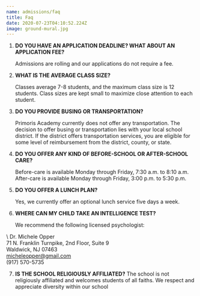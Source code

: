 ```yaml
---
name: admissions/faq
title: Faq
date: 2020-07-23T04:10:52.224Z
image: ground-mural.jpg
---
```

1. **DO YOU HAVE AN APPLICATION DEADLINE? WHAT ABOUT AN APPLICATION FEE?** 

   Admissions are rolling and our applications do not require a fee.
2. **WHAT IS THE AVERAGE CLASS SIZE?**

   Classes average 7-8 students, and the maximum class size is 12 students. Class sizes are kept small to maximize close attention to each student.
3. **DO YOU PROVIDE BUSING OR TRANSPORTATION?**

   Primoris Academy currently does not offer any transportation. The decision to offer busing or transportation lies with your local school district. If the district offers transportation services, you are eligible for some level of reimbursement from the district, county, or state.
4. **DO YOU OFFER ANY KIND OF BEFORE-SCHOOL OR AFTER-SCHOOL CARE?**

   Before-care is available Monday through Friday, 7:30 a.m. to 8:10 a.m. After-care is available Monday through Friday, 3:00 p.m. to 5:30 p.m.
5. **DO YOU OFFER A LUNCH PLAN?**

   Yes, we currently offer an optional lunch service five days a week.
6. **WHERE CAN MY CHILD TAKE AN INTELLIGENCE TEST?**

   We recommend the following licensed psychologist:

\    Dr. Michele Opper\
       71 N. Franklin Turnpike, 2nd Floor, Suite 9\
       Waldwick, NJ 07463\
       [micheleopper@gmail.com](mailto:micheleopper@gmail.com)\
       (917) 570-5735  

7. **IS THE SCHOOL RELIGIOUSLY AFFILIATED?**
   The school is not religiously affiliated and welcomes students of all faiths. We respect and appreciate diversity within our school